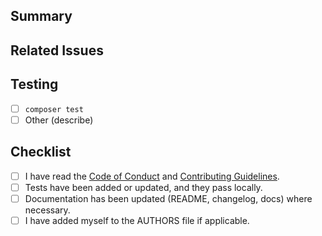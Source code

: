 ## Summary

<!-- Provide a short overview of the changes in this pull request. -->

## Related Issues

<!-- Link to any related issues or discussions. Example: Fixes #123 -->

## Testing

<!-- Describe how you tested your changes. Include commands, screenshots, or test suites. -->

- [ ] `composer test`
- [ ] Other (describe)

## Checklist

- [ ] I have read the [Code of Conduct](../CODE_OF_CONDUCT.md) and [Contributing Guidelines](../CONTRIBUTING.md).
- [ ] Tests have been added or updated, and they pass locally.
- [ ] Documentation has been updated (README, changelog, docs) where necessary.
- [ ] I have added myself to the AUTHORS file if applicable.
